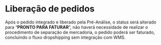 # Liberação de pedidos

Após o pedido integrado e liberado pela Pré-Análise, o status será alterado para “**PRONTO PARA FATURAR**”, não haverá necessidade de realizar o procedimento de separação de mercadoria, o pedido poderá ser faturado, concluindo o fluxo dropshipping sem integração com WMS.
